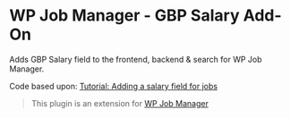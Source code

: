 # WP Job Manager - GBP Salary Add-On

Adds GBP Salary field to the frontend, backend & search for WP Job Manager.

Code based upon: [Tutorial: Adding a salary field for jobs](https://wpjobmanager.com/document/tutorial-adding-a-salary-field-for-jobs/)

> This plugin is an extension for [WP Job Manager](https://wpjobmanager.com/)